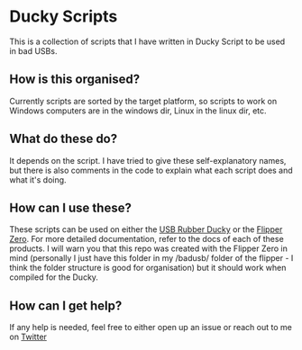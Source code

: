 # Ducky Scripts
This is a collection of scripts that I have written in Ducky Script to be used in bad USBs.

## How is this organised?
Currently scripts are sorted by the target platform, so scripts to work on Windows computers are in the windows dir, Linux in the linux dir, etc.

## What do these do?
It depends on the script. I have tried to give these self-explanatory names, but there is also comments in the code to explain what each script does and what it's doing.

## How can I use these?
These scripts can be used on either the [USB Rubber Ducky](https://hak5.org/products/usb-rubber-ducky) or the [Flipper Zero](https://flipperzero.one/). For more detailed documentation, refer to the docs of each of these products. I will warn you that this repo was created with the Flipper Zero in mind (personally I just have this folder in my /badusb/ folder of the flipper - I think the folder structure is good for organisation) but it should work when compiled for the Ducky.

## How can I get help?
If any help is needed, feel free to either open up an issue or reach out to me on [Twitter](https://twitter.com/UndedInside)
